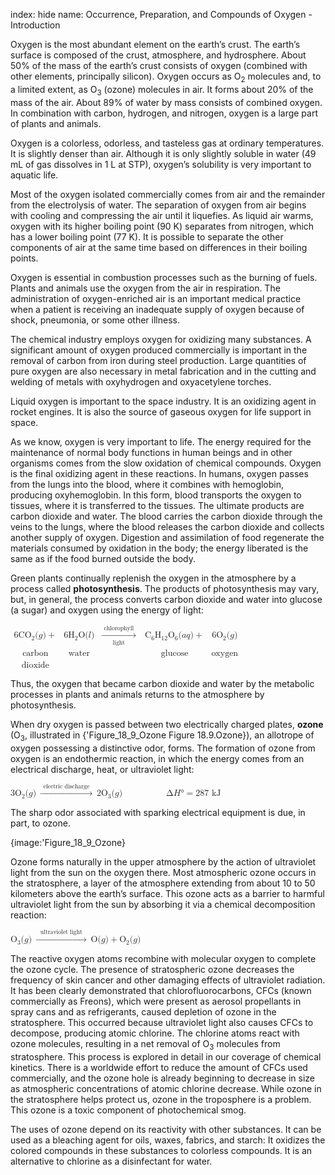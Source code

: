 index: hide
name: Occurrence, Preparation, and Compounds of Oxygen - Introduction

Oxygen is the most abundant element on the earth’s crust. The earth’s surface is composed of the crust, atmosphere, and hydrosphere. About 50% of the mass of the earth’s crust consists of oxygen (combined with other elements, principally silicon). Oxygen occurs as O<sub>2</sub> molecules and, to a limited extent, as O<sub>3</sub> (ozone) molecules in air. It forms about 20% of the mass of the air. About 89% of water by mass consists of combined oxygen. In combination with carbon, hydrogen, and nitrogen, oxygen is a large part of plants and animals.

Oxygen is a colorless, odorless, and tasteless gas at ordinary temperatures. It is slightly denser than air. Although it is only slightly soluble in water (49 mL of gas dissolves in 1 L at STP), oxygen’s solubility is very important to aquatic life.

Most of the oxygen isolated commercially comes from air and the remainder from the electrolysis of water. The separation of oxygen from air begins with cooling and compressing the air until it liquefies. As liquid air warms, oxygen with its higher boiling point (90 K) separates from nitrogen, which has a lower boiling point (77 K). It is possible to separate the other components of air at the same time based on differences in their boiling points.

Oxygen is essential in combustion processes such as the burning of fuels. Plants and animals use the oxygen from the air in respiration. The administration of oxygen-enriched air is an important medical practice when a patient is receiving an inadequate supply of oxygen because of shock, pneumonia, or some other illness.

The chemical industry employs oxygen for oxidizing many substances. A significant amount of oxygen produced commercially is important in the removal of carbon from iron during steel production. Large quantities of pure oxygen are also necessary in metal fabrication and in the cutting and welding of metals with oxyhydrogen and oxyacetylene torches.

Liquid oxygen is important to the space industry. It is an oxidizing agent in rocket engines. It is also the source of gaseous oxygen for life support in space.

As we know, oxygen is very important to life. The energy required for the maintenance of normal body functions in human beings and in other organisms comes from the slow oxidation of chemical compounds. Oxygen is the final oxidizing agent in these reactions. In humans, oxygen passes from the lungs into the blood, where it combines with hemoglobin, producing oxyhemoglobin. In this form, blood transports the oxygen to tissues, where it is transferred to the tissues. The ultimate products are carbon dioxide and water. The blood carries the carbon dioxide through the veins to the lungs, where the blood releases the carbon dioxide and collects another supply of oxygen. Digestion and assimilation of food regenerate the materials consumed by oxidation in the body; the energy liberated is the same as if the food burned outside the body.

Green plants continually replenish the oxygen in the atmosphere by a process called  **photosynthesis**. The products of photosynthesis may vary, but, in general, the process converts carbon dioxide and water into glucose (a sugar) and oxygen using the energy of light:

<math xmlns:q="http://cnx.rice.edu/qml/1.0" xmlns:m="http://www.w3.org/1998/Math/MathML" xmlns:bib="http://bibtexml.sf.net/" xmlns:md="http://cnx.rice.edu/mdml" xmlns="http://cnx.rice.edu/cnxml"><mrow><mtable columnalign="left"><mtr columnalign="left"><mtd columnalign="left"><mrow><mn>6</mn><msub><mrow><mtext>CO</mtext></mrow><mn>2</mn></msub><mo stretchy="false">(</mo><mi>g</mi><mo stretchy="false">)</mo><mo>+</mo></mrow></mtd><mtd columnalign="left"><mrow><mn>6</mn><msub><mtext>H</mtext><mn>2</mn></msub><mtext>O</mtext><mo stretchy="false">(</mo><mi>l</mi><mo stretchy="false">)</mo></mrow></mtd><mtd columnalign="left"><mrow><munderover><mo>→</mo><mrow><mtext>light</mtext></mrow><mrow><mspace width="0.4em"/><mtext>chlorophyll</mtext><mspace width="0.4em"/></mrow></munderover></mrow><mspace width="0.2em"/></mtd><mtd columnalign="left"><mrow><msub><mtext>C</mtext><mn>6</mn></msub><msub><mtext>H</mtext><mrow><mn>12</mn></mrow></msub><msub><mtext>O</mtext><mn>6</mn></msub><mo stretchy="false">(</mo><mi>a</mi><mi>q</mi><mo stretchy="false">)</mo><mo>+</mo></mrow></mtd><mtd columnalign="left"><mrow><mn>6</mn><msub><mtext>O</mtext><mn>2</mn></msub><mo stretchy="false">(</mo><mi>g</mi><mo stretchy="false">)</mo></mrow></mtd></mtr><mtr columnalign="left"><mtd columnalign="left"><mrow><mtext>carbon</mtext></mrow></mtd><mtd columnalign="left"><mrow><mtext>water</mtext></mrow></mtd><mtd columnalign="left"><mrow/></mtd><mtd columnalign="left"><mrow><mtext>glucose</mtext></mrow></mtd><mtd columnalign="left"><mrow><mtext>oxygen</mtext></mrow></mtd></mtr><mtr columnalign="left"><mtd columnalign="left"><mrow><mtext>dioxide</mtext></mrow></mtd><mtd columnalign="left"><mrow/></mtd><mtd columnalign="left"><mrow/></mtd><mtd columnalign="left"><mrow/></mtd><mtd columnalign="left"><mrow/></mtd></mtr></mtable></mrow></math>

Thus, the oxygen that became carbon dioxide and water by the metabolic processes in plants and animals returns to the atmosphere by photosynthesis.

When dry oxygen is passed between two electrically charged plates,  **ozone** (O<sub>3</sub>, illustrated in {'Figure_18_9_Ozone Figure 18.9.Ozone}), an allotrope of oxygen possessing a distinctive odor, forms. The formation of ozone from oxygen is an endothermic reaction, in which the energy comes from an electrical discharge, heat, or ultraviolet light:

<math xmlns:q="http://cnx.rice.edu/qml/1.0" xmlns:m="http://www.w3.org/1998/Math/MathML" xmlns:bib="http://bibtexml.sf.net/" xmlns:md="http://cnx.rice.edu/mdml" xmlns="http://cnx.rice.edu/cnxml"><mrow><mn>3</mn><msub><mtext>O</mtext><mn>2</mn></msub><mo stretchy="false">(</mo><mi>g</mi><mo stretchy="false">)</mo><mspace width="0.2em"/><mover><mo>→</mo><mrow><mspace width="0.5em"/><mtext>electric discharge</mtext><mspace width="0.5em"/></mrow></mover><mspace width="0.2em"/><mn>2</mn><msub><mtext>O</mtext><mn>3</mn></msub><mo stretchy="false">(</mo><mi>g</mi><mo stretchy="false">)</mo><mspace width="5em"/><mtext>Δ</mtext><mi>H</mi><mtext>°</mtext><mo>=</mo><mtext>287 kJ</mtext></mrow></math>

The sharp odor associated with sparking electrical equipment is due, in part, to ozone.


{image:'Figure_18_9_Ozone}
        

Ozone forms naturally in the upper atmosphere by the action of ultraviolet light from the sun on the oxygen there. Most atmospheric ozone occurs in the stratosphere, a layer of the atmosphere extending from about 10 to 50 kilometers above the earth’s surface. This ozone acts as a barrier to harmful ultraviolet light from the sun by absorbing it via a chemical decomposition reaction:

<math xmlns:q="http://cnx.rice.edu/qml/1.0" xmlns:m="http://www.w3.org/1998/Math/MathML" xmlns:bib="http://bibtexml.sf.net/" xmlns:md="http://cnx.rice.edu/mdml" xmlns="http://cnx.rice.edu/cnxml"><mrow><msub><mtext>O</mtext><mn>3</mn></msub><mo stretchy="false">(</mo><mi>g</mi><mo stretchy="false">)</mo><mspace width="0.2em"/><mover><mo>→</mo><mrow><mspace width="0.7em"/><mtext>ultraviolet light</mtext><mspace width="0.7em"/></mrow></mover><mspace width="0.2em"/><mtext>O</mtext><mo stretchy="false">(</mo><mi>g</mi><mo stretchy="false">)</mo><mo>+</mo><msub><mtext>O</mtext><mn>2</mn></msub><mo stretchy="false">(</mo><mi>g</mi><mo stretchy="false">)</mo></mrow></math>

The reactive oxygen atoms recombine with molecular oxygen to complete the ozone cycle. The presence of stratospheric ozone decreases the frequency of skin cancer and other damaging effects of ultraviolet radiation. It has been clearly demonstrated that chlorofluorocarbons, CFCs (known commercially as Freons), which were present as aerosol propellants in spray cans and as refrigerants, caused depletion of ozone in the stratosphere. This occurred because ultraviolet light also causes CFCs to decompose, producing atomic chlorine. The chlorine atoms react with ozone molecules, resulting in a net removal of O<sub>3</sub> molecules from stratosphere. This process is explored in detail in our coverage of chemical kinetics. There is a worldwide effort to reduce the amount of CFCs used commercially, and the ozone hole is already beginning to decrease in size as atmospheric concentrations of atomic chlorine decrease. While ozone in the stratosphere helps protect us, ozone in the troposphere is a problem. This ozone is a toxic component of photochemical smog.

The uses of ozone depend on its reactivity with other substances. It can be used as a bleaching agent for oils, waxes, fabrics, and starch: It oxidizes the colored compounds in these substances to colorless compounds. It is an alternative to chlorine as a disinfectant for water.
